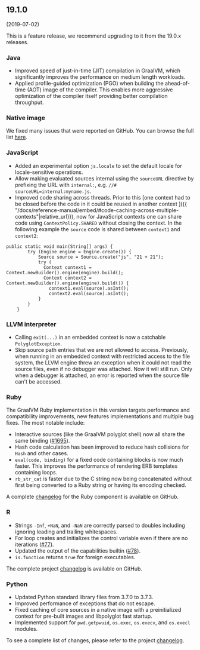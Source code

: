## 19.1.0
(2019-07-02)

This is a feature release, we recommend upgrading to it from the 19.0.x releases.

### Java

* Improved speed of just-in-time (JIT) compilation in GraalVM, which significantly
improves the performance on medium length workloads.
* Applied profile-guided optimization (PGO) when building the ahead-of-time (AOT) image of the compiler. This enables more aggressive optimization of the compiler itself providing better compilation throughput.

### Native image

We fixed many issues that were reported on GitHub. You can browse the full list [here](https://github.com/oracle/graal/issues?utf8=%E2%9C%93&q=is%3Aissue+is%3Aclosed+label%3Anative-image+updated%3A%3E2019-06-07).

### JavaScript
* Added an experimental option `js.locale` to set the default locale for locale-sensitive operations.
* Allow making evaluated sources internal using the `sourceURL` directive by prefixing the URL with `internal:`, e.g. `//# sourceURL=internal:myname.js`.
* Improved code sharing across threads. Prior to this [one context had to be closed before the code in it could be reused in another context ]({{ "/docs/reference-manual/embed/#code-caching-across-multiple-contexts"|relative_url}}), now for JavaScript contexts one can share code using `ContextPolicy.SHARED` without closing the context.
In the following example the `source` code is shared between `context1` and `context2`:

```
public static void main(String[] args) {
        try (Engine engine = Engine.create()) {
            Source source = Source.create("js", "21 + 21");
            try (
              Context context1 = Context.newBuilder().engine(engine).build();
              Context context2 = Context.newBuilder().engine(engine).build()) {
                context1.eval(source).asInt();
                context2.eval(source).asInt();
            }
        }
    }
```  


### LLVM interpreter
* Calling `exit(...)` in an embedded context is now a catchable `PolyglotException`.
* Skip source path entries that we are not allowed to access. Previously, when
running in an embedded context with restricted access to the file system, the
LLVM engine threw an exception when it could not read the source files, even if
no debugger was attached. Now it will still run. Only when a debugger is
attached, an error is reported when the source file can't be accessed.

### Ruby

The GraalVM Ruby implementation in this version targets performance and compatibility improvements, new features implementations and multiple bug fixes. The most notable include:

* Interactive sources (like the GraalVM polyglot shell) now all share the same binding ([#1695](https://github.com/oracle/truffleruby/issues/1695)).
* Hash code calculation has been improved to reduce hash collisions for `Hash` and other cases.
* `eval(code, binding)` for a fixed code containing blocks is now much faster. This improves the performance of rendering ERB templates containing loops.
* `rb_str_cat` is faster due to the C string now being concatenated without first being converted to a Ruby string or having its encoding checked.

A complete [changelog](https://github.com/oracle/truffleruby/blob/master/CHANGELOG.md#1910-june-2019) for the Ruby component is available on GitHub.

### R

* Strings `-Inf`, `+NaN`, and `-NaN` are correctly parsed to doubles including ignoring leading and trailing whitespaces.
* For loop creates and initializes the control variable even if there are no iterations ([#77](https://github.com/oracle/fastr/issues/77)).
* Updated the output of the capabilities builtin ([#78](https://github.com/oracle/fastr/issues/78)).
* `is.function` returns `true` for foreign executables.

The complete project [changelog](https://github.com/oracle/fastr/blob/master/CHANGELOG.md#1910) is available on GitHub.

### Python
* Updated Python standard library files from 3.7.0 to 3.7.3.
* Improved performance of exceptions that do not escape.
* Fixed caching of core sources in a native image with a preinitialized context
for pre-built images and libpolyglot fast startup.
* Implemented support for `pwd.getpwuid`, `os.exec`, `os.execv`, and `os.execl` modules.

To see a complete list of changes, please refer to the project [changelog](https://github.com/graalvm/graalpython/blob/master/CHANGELOG.md#version-1910).
